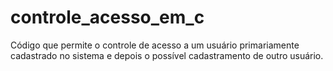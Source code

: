 # controle_acesso_em_c
Código que permite o controle de acesso a um usuário primariamente cadastrado no sistema e depois o possível cadastramento de outro usuário.
